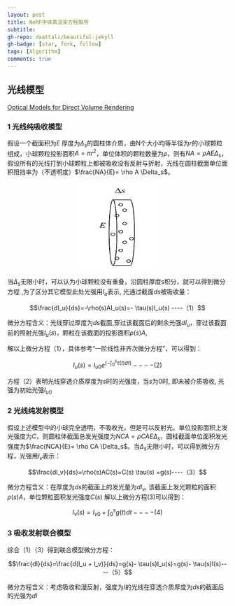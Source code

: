 ```yaml
---
layout: post
title: NeRF中体素渲染方程推导
subtitle: 
gh-repo: daattali/beautiful-jekyll
gh-badge: [star, fork, follow]
tags: [Algorithm]
comments: true
---
```

## 光线模型
[Optical Models for Direct Volume Rendering](https://courses.cs.duke.edu/spring03/cps296.8/papers/max95opticalModelsForDirectVolumeRendering.pdf)


### 1 光线纯吸收模型
假设一个截面积为$E$ 厚度为$\Delta_s$的圆柱体介质，由N个大小均等半径为$r$的小球颗粒组成，小球颗粒投影面积$A=\pi r^2$，单位体积的颗粒数量为$\rho$，则有$NA = \rho AE \Delta_s$，假设所有的光线打到小球颗粒上都被吸收没有反射与折射，光线在圆柱截面单位面积阻挡率为（不透明度）$\frac{NA}{E}= \rho A \Delta_s$。

<div align=center >
<img src="https://github.com/EthanZhangCN/EthanZhangCN.github.io/blob/main/_posts/3D Reconstruction/imgs/1.png?raw=true" width=200 height=200  />
</div>

当$\Delta_s$无限小时，可以认为小球颗粒没有重叠，沿圆柱厚度s积分，就可以得到微分方程 ,为了区分其它模型此处光强用$I_u$表示, 光通过截面$ds$被吸收量：

$$\frac{dI_u}{ds}=-\rho(s)AI_u(s)=- \tau(s)I_u(s) ----（1）$$

微分方程含义：光线穿过厚度为$ds$截面,穿过该截面后的剩余光强$dI_u$，穿过该截面前的照射光强$I_u(s)$，颗粒在该截面的投影面积$\rho(s)A$, 



解以上微分方程（1），具体参考“一阶线性非齐次微分方程”，可以得到：

$$I_u(s) = I_{u0} e^{(-\int_0^s{\tau(t)dt})}----(2)$$

方程（2）表明光线穿透介质厚度为$s$时的光强度，当$s$为$0$时, 即未被介质吸收, 光强为初始光强$I_{u0}$

### 2 光线纯发射模型
假设上述模型中的小球完全透明，不吸收光，但是可以反射光。单位投影面积上发光强度为$C$，则圆柱体截面总发光强度为$NCA = \rho CAE \Delta_s$，圆柱截面单位面积发光强度为$\frac{NCA}{E}= \rho CA \Delta_s$。当$\Delta_s$无限小时，可以得到微分方程，光强用$I_v$表示：

$$\frac{dI_v}{ds}=\rho(s)AC(s)=C(s) \tau(s)  =g(s)----（3）$$

微分方程含义：在厚度为$ds$的截面上的发光量为$dI_v$, 该截面上发光颗粒的面积$\rho(s)A$，单位颗粒面积发光强度$C(s)$
解以上微分方程(3)可以得到：

$$I_v(s) = I_{v0} +\int_0^s{g(t)dt}----(4)$$

### 3 吸收发射联合模型
综合（1）（3）得到联合模型微分方程：

$$\frac{dI}{ds}=\frac{d(I_u + I_v)}{ds}=g(s)- \tau(s)I_u(s)=g(s)- \tau(s)I(s)----（5）$$

微分方程含义：考虑吸收和漫反射，强度为$I$的光线在穿透介质厚度为$ds$的截面后的光强为$dI$






